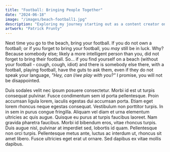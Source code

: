 ```yaml
---
title: "Football: Bringing People Together"
date: "2024-06-18"
image: "/images/beach-football1.jpg"
description: "Exploring my journey starting out as a content creator on YouTube and TikTok."
artwork: "Patrick Prunty"
---
```


Next time you go to the beach, bring your football. If you do not own a football; or if you forget to bring your 
football, you _may_ still be in luck. Why? Because somebody else; likely a more intelligent person than you, did
not forget to bring their football. So... if you find yourself on a beach (without your football - cough, cough, idiot) and
there is somebody else there, with a football, playing football, have the guts to ask them, even if they do not speak 
your language, _"Hey, can I/we play with you?"_ I promise, you will not be disappointed.

Duis sodales velit nec ipsum posuere consectetur. Morbi id est ut turpis consequat pulvinar. Fusce condimentum sem id porta pellentesque. Proin accumsan ligula lorem, iaculis egestas dui accumsan porta. Etiam eget lorem rhoncus neque egestas consequat. Vestibulum non porttitor turpis. In in sem in purus congue fringilla. Aliquam vel diam et urna elementum ultricies ac quis augue. Quisque eu purus at turpis faucibus laoreet. Nam gravida pharetra faucibus. Morbi id bibendum eros, vitae rhoncus turpis. Duis augue nisl, pulvinar at imperdiet sed, lobortis id quam. Pellentesque non orci turpis. Pellentesque metus ante, luctus ac interdum ut, rhoncus sit amet libero. Fusce ultricies eget erat ut ornare. Sed dapibus ex vitae mollis dapibus.

